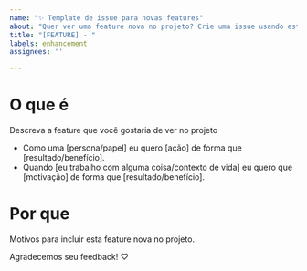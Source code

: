 ```yaml
---
name: "✨ Template de issue para novas features"
about: "Quer ver uma feature nova no projeto? Crie uma issue usando este template."
title: "[FEATURE] - "
labels: enhancement
assignees: ''

---
```


# O que é
Descreva a feature que você gostaria de ver no projeto

- Como uma [persona/papel] eu quero [ação] de forma que [resultado/benefício].
- Quando [eu trabalho com alguma coisa/contexto de vida] eu quero que [motivação] de forma que [resultado/benefício].

# Por que
Motivos para incluir esta feature nova no projeto.

Agradecemos seu feedback! ♡
